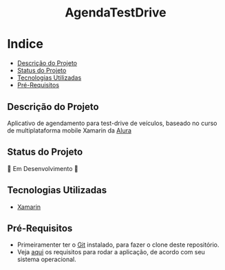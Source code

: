 <h1 align = "center"> AgendaTestDrive</h1>

# Indice

- [Descrição do Projeto](#descrição-do-projeto)
- [Status do Projeto](#status-do-projeto)
- [Tecnologias Utilizadas](#tecnologias-utilizadas)
- [Pré-Requisitos](#pré-requisitos)

## Descrição do Projeto 
Aplicativo de agendamento para test-drive de veículos, baseado no curso de multiplataforma mobile Xamarin da [Alura](https://www.alura.com.br/)

## Status do Projeto
:construction: Em Desenvolvimento :construction:

## Tecnologias Utilizadas
- [Xamarin](https://docs.microsoft.com/pt-br/xamarin/)

## Pré-Requisitos
- Primeiramenter ter o [Git](https://git-scm.com/downloads) instalado, para fazer o clone deste repositório.
- Veja [aqui](https://docs.microsoft.com/pt-br/xamarin/cross-platform/get-started/requirements) os requisitos para rodar a aplicação, de acordo com seu sistema operacional.
